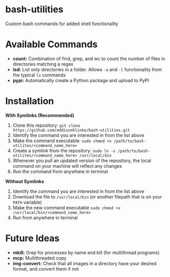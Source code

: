 # bash-utilities
Custom bash commands for added shell functionality

# Available Commands

* **count:** Combination of find, grep, and wc to count the number of files in directories matching a regex
* **lsd:** List only directories in a folder. Allows `-a` and `-l` functionality from the typical `ls` commands
* **pypi:** Automatically create a Python package and upload to PyPI

# Installation

**With Symlinks (Recommended)**

1. Clone this repository: `git clone https://github.com/addisonklinke/bash-utilities.git`
2. Identify the command you are interested in from the list above
3. Make the command executable: `sudo chmod +x /path/to/bash-utilites/<command_name_here>`
3. Create a symlink from the repository: `sudo ln -s /path/to/bash-utilites/<command_name_here> /usr/local/bin` 
4. Whenever you pull an updated version of the repository, the local command on your machine will reflect any changes
5. Run the command from anywhere in terminal

**Without Symlinks**

1. Identify the command you are interested in from the list above
2. Download the file to `/usr/local/bin` (or another filepath that is on your `PATH` variable)
3. Make the new command executable `sudo chmod +x /usr/local/bin/<command_name_here>`
4. Run from anywhere in terminal

# Future Ideas

* **mkill:** Grep for processes by name and kill (for multithread programs)
* **mcp:** Multithreaded copy
* **img-convert:** Check that all images in a directory have your desired format, and convert them if not 
